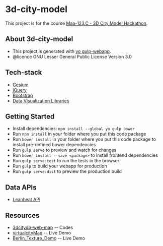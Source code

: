 # 3d-city-model

This project is for the course [Maa-123.C - 3D City Model Hackathon](https://mycourses.aalto.fi/course/view.php?id=10999).

## About 3d-city-model

* This project is generated with [yo gulp-webapp](https://github.com/yeoman/generator-gulp-webapp).
* @licence GNU Lesser General Public License Version 3.0

## Tech-stack

* [Cesium](http://cesiumjs.org/)
* [jQuery](https://jquery.com/)
* [Bootstrap](http://getbootstrap.com/)
* [Data Visualization Libraries](http://selection.datavisualization.ch/)

## Getting Started

- Install dependencies: `npm install --global yo gulp bower`
- Run `npm install` in your folder where you put this code package
- Run `bower install` in your folder where you put this code package to install pre-defined bower dependencies
- Run `gulp serve` to preview and watch for changes
- Run `bower install --save <package>` to install frontend dependencies
- Run `gulp serve:test` to run the tests in the browser
- Run `gulp` to build your webapp for production
- Run `gulp serve:dist` to preview the production build

## Data APIs

* [Leanheat API](http://54.170.172.31:3000/index.html)

## Resources

* [3dcitydb-web-map](https://github.com/3dcitydb/3dcitydb-web-map) -- Codes
* [virtualcityMap](http://hosting.virtualcitysystems.de/demos/espoo/map/map.html) -- Live Demo
* [Berlin_Texture_Demo](http://www.3dcitydb.net/3dcitydb-web-map/0.92/3dwebclient/index.html?title=Berlin_Texture_Demo) -- Live Demo





